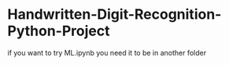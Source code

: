# Handwritten-Digit-Recognition-Python-Project

if you want to try ML.ipynb you need it to be in another folder 

